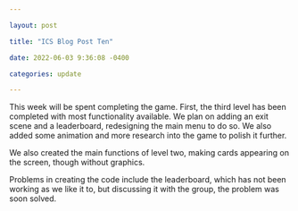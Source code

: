 ```yaml
---

layout: post

title: "ICS Blog Post Ten"

date: 2022-06-03 9:36:08 -0400

categories: update

---
```


This week will be spent completing the game. First, the third level has been completed with most functionality available. We plan on adding an exit scene and a leaderboard, redesigning the main menu to do so. We also added some animation and more research into the game to polish it further.

We also created the main functions of level two, making cards appearing on the screen, though without graphics.

Problems in creating the code include the leaderboard, which has not been working as we like it to, but discussing it with the group, the problem was soon solved.
